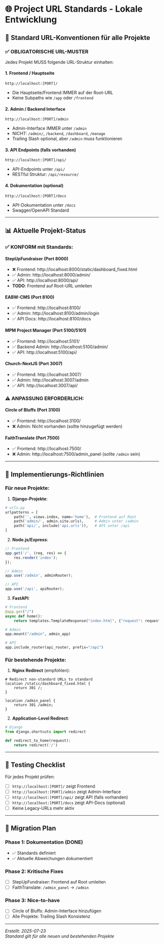 # 🌐 Project URL Standards - Lokale Entwicklung

## 📐 Standard URL-Konventionen für alle Projekte

### ✅ **OBLIGATORISCHE URL-MUSTER**

Jedes Projekt MUSS folgende URL-Struktur einhalten:

#### 1. **Frontend / Hauptseite**
```
http://localhost:[PORT]/
```
- Die Hauptseite/Frontend IMMER auf der Root-URL
- Keine Subpaths wie `/app` oder `/frontend`

#### 2. **Admin / Backend Interface**
```
http://localhost:[PORT]/admin
```
- Admin-Interface IMMER unter `/admin`
- NICHT: `/admin/`, `/backend`, `/dashboard`, `/manage`
- Trailing Slash optional, aber `/admin` muss funktionieren

#### 3. **API Endpoints** (falls vorhanden)
```
http://localhost:[PORT]/api/
```
- API-Endpoints unter `/api/`
- RESTful Struktur: `/api/resource/`

#### 4. **Dokumentation** (optional)
```
http://localhost:[PORT]/docs
```
- API-Dokumentation unter `/docs`
- Swagger/OpenAPI Standard

---

## 📊 **Aktuelle Projekt-Status**

### ✅ **KONFORM mit Standards:**

#### **StepUpFundraiser** (Port 8000)
- ❌ Frontend: http://localhost:8000/static/dashboard_fixed.html
- ✅ Admin: http://localhost:8000/admin/
- ✅ API: http://localhost:8000/api/
- **TODO**: Frontend auf Root-URL umleiten

#### **EABW-CMS** (Port 8100)
- ✅ Frontend: http://localhost:8100/
- ✅ Admin: http://localhost:8100/admin/login
- ✅ API Docs: http://localhost:8100/docs

#### **MPM Project Manager** (Port 5100/5101)
- ✅ Frontend: http://localhost:5101/
- ✅ Backend Admin: http://localhost:5100/admin/
- ✅ API: http://localhost:5100/api/

#### **Church-NextJS** (Port 3007)
- ✅ Frontend: http://localhost:3007/
- ✅ Admin: http://localhost:3007/admin
- ✅ API: http://localhost:3007/api/

### ⚠️ **ANPASSUNG ERFORDERLICH:**

#### **Circle of Bluffs** (Port 3100)
- ✅ Frontend: http://localhost:3100/
- ❌ Admin: Nicht vorhanden (sollte hinzugefügt werden)

#### **FaithTranslate** (Port 7500)
- ✅ Frontend: http://localhost:7500/
- ❌ Admin: http://localhost:7500/admin_panel (sollte `/admin` sein)

---

## 🔧 **Implementierungs-Richtlinien**

### **Für neue Projekte:**

1. **Django-Projekte**:
```python
# urls.py
urlpatterns = [
    path('', views.index, name='home'),  # Frontend auf Root
    path('admin/', admin.site.urls),     # Admin unter /admin
    path('api/', include('api.urls')),   # API unter /api
]
```

2. **Node.js/Express**:
```javascript
// Frontend
app.get('/', (req, res) => {
    res.render('index');
});

// Admin
app.use('/admin', adminRouter);

// API
app.use('/api', apiRouter);
```

3. **FastAPI**:
```python
# Frontend
@app.get("/")
async def home():
    return templates.TemplateResponse("index.html", {"request": request})

# Admin
app.mount("/admin", admin_app)

# API
app.include_router(api_router, prefix="/api")
```

### **Für bestehende Projekte:**

1. **Nginx Redirect** (empfohlen):
```nginx
# Redirect non-standard URLs to standard
location /static/dashboard_fixed.html {
    return 301 /;
}

location /admin_panel {
    return 301 /admin;
}
```

2. **Application-Level Redirect**:
```python
# Django
from django.shortcuts import redirect

def redirect_to_home(request):
    return redirect('/')
```

---

## 📝 **Testing Checklist**

Für jedes Projekt prüfen:

- [ ] `http://localhost:[PORT]/` zeigt Frontend
- [ ] `http://localhost:[PORT]/admin` zeigt Admin-Interface
- [ ] `http://localhost:[PORT]/api/` zeigt API (falls vorhanden)
- [ ] `http://localhost:[PORT]/docs` zeigt API-Docs (optional)
- [ ] Keine Legacy-URLs mehr aktiv

---

## 🚀 **Migration Plan**

### **Phase 1: Dokumentation** (DONE)
- ✅ Standards definiert
- ✅ Aktuelle Abweichungen dokumentiert

### **Phase 2: Kritische Fixes**
- [ ] StepUpFundraiser: Frontend auf Root umleiten
- [ ] FaithTranslate: `/admin_panel` → `/admin`

### **Phase 3: Nice-to-have**
- [ ] Circle of Bluffs: Admin-Interface hinzufügen
- [ ] Alle Projekte: Trailing Slash Konsistenz

---

*Erstellt: 2025-07-23*  
*Standard gilt für alle neuen und bestehenden Projekte*